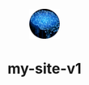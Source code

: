 <p align="center">
  <img alt="Profile picture" src="./src/images/CroppedPfp.png" width="60" />
</p>
<h1 align="center">
  my-site-v1
</h1>